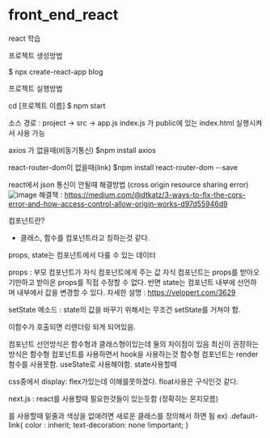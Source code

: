 # front_end_react
react 학습

프로젝트 생성방법

$ npx create-react-app blog

프로젝트 실행방법

cd [프로젝트 이름]
$ npm start

소스 경로 : project -> src -> app.js
index.js 가 public에 있는 index.html 실행시켜서 사용 가능

axios 가 없을때(비동기통신)
$npm install axios

react-router-dom이 없을때(link)
$npm install react-router-dom --save

react에서 json 통신이 안될때 해결방법 (cross origin resource sharing error)
![image](https://user-images.githubusercontent.com/46347052/117524410-1a203280-aff8-11eb-9264-3e6c389ea49b.png)
해결책 : https://medium.com/@dtkatz/3-ways-to-fix-the-cors-error-and-how-access-control-allow-origin-works-d97d55946d9


컴포넌트란?
- 클래스, 함수를 컴포넌트라고 칭하는것 같다.

props, state는 컴포넌트에서 다룰 수 있는 데이터

props : 부모 컴포넌트가 자식 컴포넌트에게 주는 값
자식 컴포넌트는 props를 받아오기만하고 받아온 props를 직접 수정할 수 없다.
반면 state는 컴포넌트 내부에 선언하며 내부에서 값을 변경할 수 있다.
자세한 설명 : https://velopert.com/3629

setState 메소드 : state의 값을 바꾸기 위해서는 무조건 setState를 거쳐야 함.

이함수가 호출되면 리렌더링 되게 되어있음.

컴포넌트 선언방식은 함수형과 클래스형이있는데 둘의 차이점이 있음
최신이 권장하는 방식은 함수형 컴포넌트를 사용하면서 hook을 사용하는것
함수형 컴포넌트는 render함수를 사용못함. useState로 사용해야함. state사용할때

css중에서 display: flex가있는데 이해를못하겠다. float사용은 구식인것 같다.

next.js : react를 사용할때 필요한것들이 있는듯함 (정확히는 몬지모름)

<Link to'/'> 를 사용할때 밑줄과 색상을 없애려면 새로운 클래스를 정의해서 하면 됨
ex)
.default-link{
  color : inherit;
  text-decoration: none !important;
}
